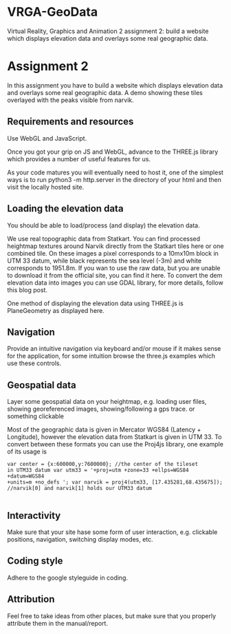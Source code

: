 VRGA-GeoData
============

Virtual Reality, Graphics and Animation 2 assignment 2: build a website which displays elevation data and overlays some real geographic data.

<h1>Assignment 2</h1>

In this assignment you have to build a website which displays elevation data and overlays some real geographic data. A demo showing these tiles overlayed with the peaks visible from narvik.

<h2>Requirements and resources</h2>

Use WebGL and JavaScript.

Once you got your grip on JS and WebGL, advance to the THREE.js library which provides a number of useful features for us.

As your code matures you will eventually need to host it, one of the simplest ways is to run python3 -m http.server in the directory of your html and then visit the locally hosted site.

<h2>Loading the elevation data</h2>

You should be able to load/process (and display) the elevation data. 

We use real topographic data from Statkart. You can find processed heightmap textures around Narvik directly from the Statkart tiles here or one combined tile. On these images a pixel corresponds to a 10mx10m block in UTM 33 datum, while black represents the sea level (-3m) and white corresponds to 1951.8m. If you wan to use the raw data, but you are unable to download it from the official site, you can find it here. To convert the dem elevation data into images you can use GDAL library, for more details, follow this blog post. 

One method of displaying the elevation data using THREE.js is PlaneGeometry as displayed here.

<h2>Navigation</h2>

Provide an intuitive navigation via keyboard and/or mouse if it makes sense for the application, for some intuition browse the three.js examples which use these controls.

<h2>Geospatial data</h2>

Layer some geospatial data on your heightmap, e.g. loading user files, showing georeferenced images, showing/following a gps trace. or something clickable

Most of the geographic data is given in Mercator WGS84 (Latency + Longitude), however the elevation data from Statkart is given in UTM 33. To convert between these formats you can use the Proj4js library, one example of its usage is

<code>var center = {x:600000,y:7600000}; //the center of the tileset in UTM33 datum
var utm33 = '+proj=utm +zone=33 +ellps=WGS84 +datum=WGS84 +units=m +no_defs ';
var narvik = proj4(utm33, [17.435281,68.435675]); //narvik[0] and narvik[1] holds our UTM33 datum    
</code>
	
<h2>Interactivity</h2>	
Make sure that your site hase some form of user interaction, e.g. clickable positions, navigation, switching display modes, etc.

<h2>Coding style</h2>

Adhere to the google styleguide in coding.

<h2>Attribution</h2>

Feel free to take ideas from other places, but make sure that you properly attribute them in the manual/report.